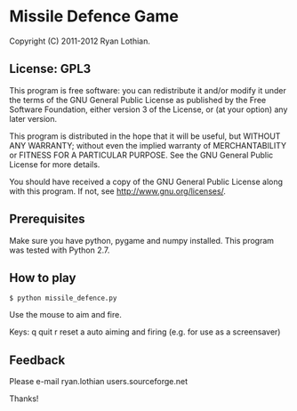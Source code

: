 Missile Defence Game
====================

Copyright (C) 2011-2012 Ryan Lothian.


License: GPL3
-------------
This program is free software: you can redistribute it and/or modify
it under the terms of the GNU General Public License as published by
the Free Software Foundation, either version 3 of the License, or
(at your option) any later version.

This program is distributed in the hope that it will be useful,
but WITHOUT ANY WARRANTY; without even the implied warranty of
MERCHANTABILITY or FITNESS FOR A PARTICULAR PURPOSE.  See the
GNU General Public License for more details.

You should have received a copy of the GNU General Public License
along with this program.  If not, see <http://www.gnu.org/licenses/>.

 
Prerequisites
--------------
Make sure you have python, pygame and numpy installed.
This program was tested with Python 2.7.


How to play
-----------

    $ python missile_defence.py

Use the mouse to aim and fire.


Keys:  q   quit
       r   reset
       a   auto aiming and firing (e.g. for use as a screensaver)

 
Feedback
--------
Please e-mail ryan.lothian <at> users.sourceforge.net

Thanks!
